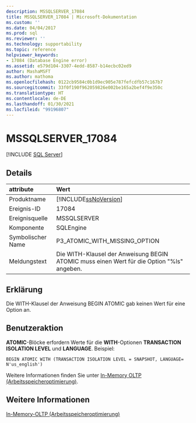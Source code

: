 ```yaml
---
description: MSSQLSERVER_17084
title: MSSQLSERVER_17084 | Microsoft-Dokumentation
ms.custom: ''
ms.date: 04/04/2017
ms.prod: sql
ms.reviewer: ''
ms.technology: supportability
ms.topic: reference
helpviewer_keywords:
- 17084 (Database Engine error)
ms.assetid: e579d104-3307-4edd-8587-b14ecbc02ed9
author: MashaMSFT
ms.author: mathoma
ms.openlocfilehash: 0122cb9584c0b1d9ec905e787fefcdfb57c167b7
ms.sourcegitcommit: 33f0f190f962059826e002be165a2bef4f9e350c
ms.translationtype: HT
ms.contentlocale: de-DE
ms.lasthandoff: 01/30/2021
ms.locfileid: "99196807"
---
```

# <a name="mssqlserver_17084"></a>MSSQLSERVER_17084
 [!INCLUDE [SQL Server](../../includes/applies-to-version/sqlserver.md)]
  
## <a name="details"></a>Details  
  
| attribute | Wert |  
| :-------- | :---- |  
|Produktname|[!INCLUDE[ssNoVersion](../../includes/ssnoversion-md.md)]|  
|Ereignis-ID|17084|  
|Ereignisquelle|MSSQLSERVER|  
|Komponente|SQLEngine|  
|Symbolischer Name|P3_ATOMIC_WITH_MISSING_OPTION|  
|Meldungstext|Die WITH-Klausel der Anweisung BEGIN ATOMIC muss einen Wert für die Option "%ls" angeben.|  
  
## <a name="explanation"></a>Erklärung  
Die WITH-Klausel der Anweisung BEGIN ATOMIC gab keinen Wert für eine Option an.  
  
## <a name="user-action"></a>Benutzeraktion  
**ATOMIC**-Blöcke erfordern Werte für die **WITH**-Optionen **TRANSACTION ISOLATION LEVEL** und **LANGUAGE**. Beispiel:  
  
```  
BEGIN ATOMIC WITH (TRANSACTION ISOLATION LEVEL = SNAPSHOT, LANGUAGE= N'us_english')  
```  
  
Weitere Informationen finden Sie unter [In-Memory OLTP &#40;Arbeitsspeicheroptimierung&#41;](~/relational-databases/in-memory-oltp/in-memory-oltp-in-memory-optimization.md).  
  
## <a name="see-also"></a>Weitere Informationen  
[In-Memory-OLTP &#40;Arbeitsspeicheroptimierung&#41;](~/relational-databases/in-memory-oltp/in-memory-oltp-in-memory-optimization.md)  
  
